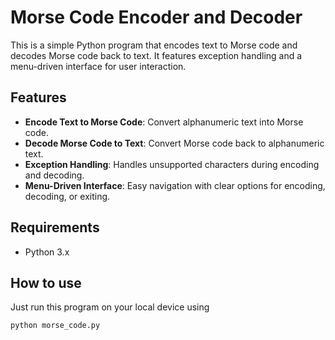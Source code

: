# Morse Code Encoder and Decoder

This is a simple Python program that encodes text to Morse code and decodes Morse code back to text. It features exception handling and a menu-driven interface for user interaction.

## Features

- **Encode Text to Morse Code**: Convert alphanumeric text into Morse code.
- **Decode Morse Code to Text**: Convert Morse code back to alphanumeric text.
- **Exception Handling**: Handles unsupported characters during encoding and decoding.
- **Menu-Driven Interface**: Easy navigation with clear options for encoding, decoding, or exiting.

## Requirements

- Python 3.x


## How to use 
Just run this program on your local device using

   ```bash
   python morse_code.py

